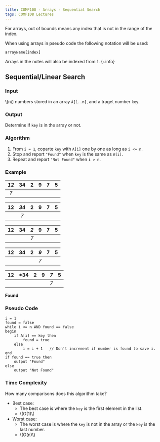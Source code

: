 ```yaml
---
title: COMP108 - Arrays - Sequential Search
tags: COMP108 Lectures
---
```

For arrays, out of bounds means any index that is not in the range of the index.

When using arrays in pseudo code the following notation will be used:

```
arrayName[index]
```

Arrays in the notes will also be indexed from 1.
{:.info}

## Sequential/Linear Search
### Input
&#92;(n&#92;) numbers stored in an array `A[1..n]`, and a traget number `key`.

### Output
Determine if `key` is in the array or not.

### Algorithm

1. From `i = 1`, coparte `key` with `A[i]` one by one as long as `i <= n`.
1. Stop and report `"Found"` when `key` is the same as `A[i]`.
1. Repeat and report `"Not Found"` when `i > n`.

### Example

| *12* | 34 | 2 | 9 | 7 | 5 |
|:-:|:-:|:-:|:-:|:-:|:-:|
| *7* | | | | | |

| 12 | *34* | 2 | 9 | 7 | 5 |
|:-:|:-:|:-:|:-:|:-:|:-:|
|  | *7* | | | | |

| 12 | 34 | *2* | 9 | 7 | 5 |
|:-:|:-:|:-:|:-:|:-:|:-:|
| | |  *7* | | | |

| 12 | 34 | 2 | *9* | 7 | 5 |
|:-:|:-:|:-:|:-:|:-:|:-:|
|  | | | *7* | | |

| 12 | *34 | 2 | 9 | *7* | 5 |
|:-:|:-:|:-:|:-:|:-:|:-:|
|  | | | |*7*| |

**Found**

### Pseudo Code

```
i = 1
found = false
while i <= n AND found == false
begin
	if A[i] == key then
		found = true
	else
		i = i + 1	// Don't increment if number is found to save i.
end
if found == true then
	output "Found"
else
	output "Not Found"
```

### Time Complexity
How many comparisons does this algorithm take?

* Best case:
	* The best case is where the `key` is the first element in the list.
	* &#92;(O(1)&#92;)
* Worst case:
	* The worst case is where the `key` is not in the array or the `key` is the last number.
	* &#92;(O(n)&#92;)

